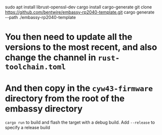 sudo apt install librust-openssl-dev
cargo install cargo-generate
git clone https://github.com/bentwire/embassy-rp2040-template.git 
cargo generate --path ./embassy-rp2040-template

# You then need to update all the versions to the most recent, and also change the channel in `rust-toolchain.toml`
# And then copy in the `cyw43-firmware` directory from the root of the embassy directory

`cargo run` to build and flash the target with a debug build. Add `--release` to specify a release build